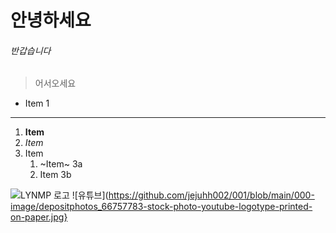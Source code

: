 # 안녕하세요
###### 반갑습니다
> 어서오세요
* Item 1 
___
1. **Item** 
1. *Item* 
1. Item
    1. ~Item~ 3a 
    1. Item 3b

![LYNMP 로고](https://i.esdrop.com/d/dLd7n17hg9.png "LYMNP 로고")
![유튜브](https://github.com/jejuhh002/001/blob/main/000-image/depositphotos_66757783-stock-photo-youtube-logotype-printed-on-paper.jpg}
